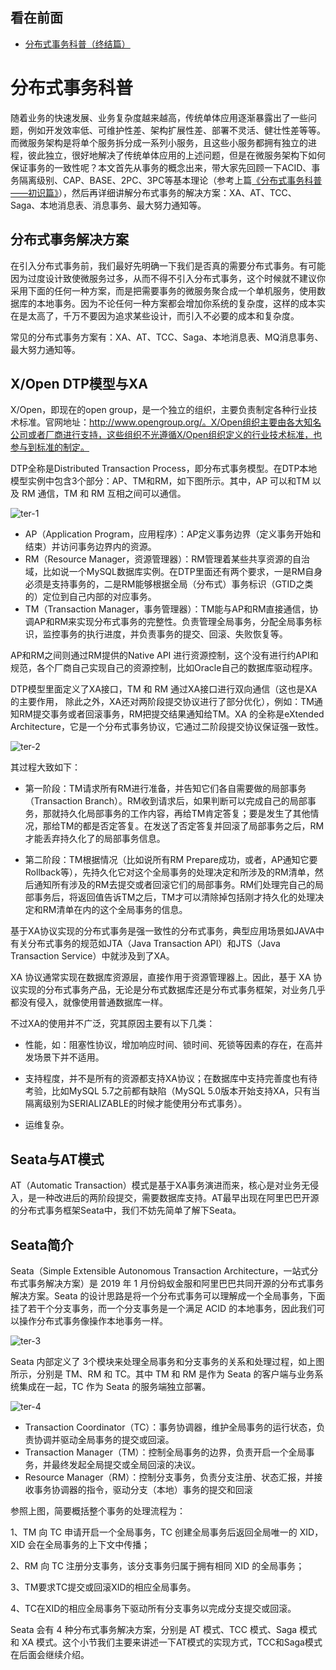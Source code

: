 看在前面
------

* <a href="https://blog.csdn.net/u013256816/article/details/105463120?biz_id=102&utm_term=%E5%88%86%E5%B8%83%E5%BC%8F%E4%BA%8B%E5%8A%A1%E6%80%BB%E7%BB%93%E7%AF%87&utm_medium=distribute.pc_search_result.none-task-blog-2~all~sobaiduweb~default-3-105463120&spm=1018.2118.3001.4187">分布式事务科普（终结篇）</a>

分布式事务科普
====

随着业务的快速发展、业务复杂度越来越高，传统单体应用逐渐暴露出了一些问题，例如开发效率低、可维护性差、架构扩展性差、部署不灵活、健壮性差等等。而微服务架构是将单个服务拆分成一系列小服务，且这些小服务都拥有独立的进程，彼此独立，很好地解决了传统单体应用的上述问题，但是在微服务架构下如何保证事务的一致性呢？本文首先从事务的概念出来，带大家先回顾一下ACID、事务隔离级别、CAP、BASE、2PC、3PC等基本理论（参考上篇<a href="https://mp.weixin.qq.com/s?__biz=MzU0MzQ5MDA0Mw%3D%3D&chksm=fb0bf3adcc7c7abb565a9865e14b357888f7b7b78874b74c18bfdc5a4278ec2503b258c27730&idx=1&mid=2247489849&scene=21&sn=cbac2a6ad99ac466f2ba8d69507fd2fe#wechat_redirect">《分布式事务科普——初识篇》</a>），然后再详细讲解分布式事务的解决方案：XA、AT、TCC、Saga、本地消息表、消息事务、最大努力通知等。

分布式事务解决方案
------

在引入分布式事务前，我们最好先明确一下我们是否真的需要分布式事务。有可能因为过度设计致使微服务过多，从而不得不引入分布式事务，这个时候就不建议你采用下面的任何一种方案，而是把需要事务的微服务聚合成一个单机服务，使用数据库的本地事务。因为不论任何一种方案都会增加你系统的复杂度，这样的成本实在是太高了，千万不要因为追求某些设计，而引入不必要的成本和复杂度。

常见的分布式事务方案有：XA、AT、TCC、Saga、本地消息表、MQ消息事务、最大努力通知等。

X/Open DTP模型与XA
------

X/Open，即现在的open group，是一个独立的组织，主要负责制定各种行业技术标准。官网地址：http://www.opengroup.org/。X/Open组织主要由各大知名公司或者厂商进行支持，这些组织不光遵循X/Open组织定义的行业技术标准，也参与到标准的制定。

DTP全称是Distributed Transaction Process，即分布式事务模型。在DTP本地模型实例中包含3个部分：AP、TM和RM，如下图所示。其中，AP 可以和TM 以及 RM 通信，TM 和 RM 互相之间可以通信。

![ter-1]()

* AP（Application Program，应用程序）：AP定义事务边界（定义事务开始和结束）并访问事务边界内的资源。
* RM（Resource Manager，资源管理器）：RM管理着某些共享资源的自治域，比如说一个MySQL数据库实例。在DTP里面还有两个要求，一是RM自身必须是支持事务的，二是RM能够根据全局（分布式）事务标识（GTID之类的）定位到自己内部的对应事务。
* TM（Transaction Manager，事务管理器）：TM能与AP和RM直接通信，协调AP和RM来实现分布式事务的完整性。负责管理全局事务，分配全局事务标识，监控事务的执行进度，并负责事务的提交、回滚、失败恢复等。

AP和RM之间则通过RM提供的Native API 进行资源控制，这个没有进行约API和规范，各个厂商自己实现自己的资源控制，比如Oracle自己的数据库驱动程序。

DTP模型里面定义了XA接口，TM 和 RM 通过XA接口进行双向通信（这也是XA的主要作用， 除此之外，XA还对两阶段提交协议进行了部分优化），例如：TM通知RM提交事务或者回滚事务，RM把提交结果通知给TM。XA 的全称是eXtended Architecture，它是一个分布式事务协议，它通过二阶段提交协议保证强一致性。

![ter-2]()

其过程大致如下：

* 第一阶段：TM请求所有RM进行准备，并告知它们各自需要做的局部事务（Transaction Branch）。RM收到请求后，如果判断可以完成自己的局部事务，那就持久化局部事务的工作内容，再给TM肯定答复；要是发生了其他情况，那给TM的都是否定答复。在发送了否定答复并回滚了局部事务之后，RM才能丢弃持久化了的局部事务信息。

* 第二阶段：TM根据情况（比如说所有RM Prepare成功，或者，AP通知它要Rollback等），先持久化它对这个全局事务的处理决定和所涉及的RM清单，然后通知所有涉及的RM去提交或者回滚它们的局部事务。RM们处理完自己的局部事务后，将返回值告诉TM之后，TM才可以清除掉包括刚才持久化的处理决定和RM清单在内的这个全局事务的信息。

基于XA协议实现的分布式事务是强一致性的分布式事务，典型应用场景如JAVA中有关分布式事务的规范如JTA（Java Transaction API）和JTS（Java Transaction Service）中就涉及到了XA。

XA 协议通常实现在数据库资源层，直接作用于资源管理器上。因此，基于 XA 协议实现的分布式事务产品，无论是分布式数据库还是分布式事务框架，对业务几乎都没有侵入，就像使用普通数据库一样。

不过XA的使用并不广泛，究其原因主要有以下几类：

* 性能，如：阻塞性协议，增加响应时间、锁时间、死锁等因素的存在，在高并发场景下并不适用。

* 支持程度，并不是所有的资源都支持XA协议；在数据库中支持完善度也有待考验，比如MySQL 5.7之前都有缺陷（MySQL 5.0版本开始支持XA，只有当隔离级别为SERIALIZABLE的时候才能使用分布式事务）。

* 运维复杂。

Seata与AT模式
------

AT（Automatic Transaction）模式是基于XA事务演进而来，核心是对业务无侵入，是一种改进后的两阶段提交，需要数据库支持。AT最早出现在阿里巴巴开源的分布式事务框架Seata中，我们不妨先简单了解下Seata。

Seata简介
------

Seata（Simple Extensible Autonomous Transaction Architecture，一站式分布式事务解决方案）是 2019 年 1 月份蚂蚁金服和阿里巴巴共同开源的分布式事务解决方案。Seata 的设计思路是将一个分布式事务可以理解成一个全局事务，下面挂了若干个分支事务，而一个分支事务是一个满足 ACID 的本地事务，因此我们可以操作分布式事务像操作本地事务一样。

![ter-3]()

Seata 内部定义了 3个模块来处理全局事务和分支事务的关系和处理过程，如上图所示，分别是 TM、RM 和 TC。其中 TM 和 RM 是作为 Seata 的客户端与业务系统集成在一起，TC 作为 Seata 的服务端独立部署。

![ter-4]()

* Transaction Coordinator（TC）：事务协调器，维护全局事务的运行状态，负责协调并驱动全局事务的提交或回滚。
* Transaction Manager（TM）：控制全局事务的边界，负责开启一个全局事务，并最终发起全局提交或全局回滚的决议。
* Resource Manager（RM）：控制分支事务，负责分支注册、状态汇报，并接收事务协调器的指令，驱动分支（本地）事务的提交和回滚

参照上图，简要概括整个事务的处理流程为：

1、TM 向 TC 申请开启一个全局事务，TC 创建全局事务后返回全局唯一的 XID，XID 会在全局事务的上下文中传播；

2、RM 向 TC 注册分支事务，该分支事务归属于拥有相同 XID 的全局事务；

3、TM要求TC提交或回滚XID的相应全局事务。

4、TC在XID的相应全局事务下驱动所有分支事务以完成分支提交或回滚。

Seata 会有 4 种分布式事务解决方案，分别是 AT 模式、TCC 模式、Saga 模式和 XA 模式。这个小节我们主要来讲述一下AT模式的实现方式，TCC和Saga模式在后面会继续介绍。


